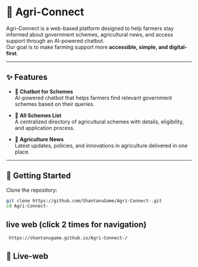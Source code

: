 # 🌾 Agri-Connect

Agri-Connect is a web-based platform designed to help farmers stay informed about government schemes, agricultural news, and access support through an AI-powered chatbot.  
Our goal is to make farming support more **accessible, simple, and digital-first**.

---

## ✨ Features

- 🤖 **Chatbot for Schemes**  
  AI-powered chatbot that helps farmers find relevant government schemes based on their queries.

- 📜 **All Schemes List**  
  A centralized directory of agricultural schemes with details, eligibility, and application process.

- 📰 **Agriculture News**  
  Latest updates, policies, and innovations in agriculture delivered in one place.

---

## 🚀 Getting Started

Clone the repository:
   ```bash
   git clone https://github.com/ShantanuGame/Agri-Connect-.git
   cd Agri-Connect-
```
## live web (click 2 times for navigation)
```  https://shantanugame.github.io/Agri-Connect-/ ```





## 🚀 Live-web

